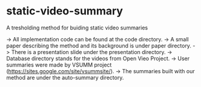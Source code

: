 # static-video-summary
A tresholding method for buiding static video summaries

-> All implementation code can be found at the code directory.
-> A small paper describing the method and its background is under paper directory.
-> There is a presentation slide under the presentation directory.
-> Database directory stands for the videos from Open Vieo Project.
-> User summaries were made by VSUMM project (https://sites.google.com/site/vsummsite/).
-> The summaries built with our method are under the auto-summary directory.

